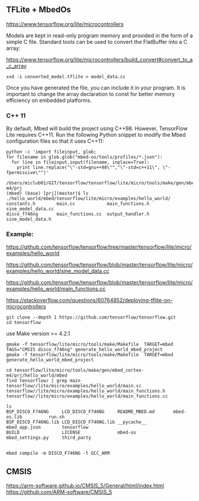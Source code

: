 ## TFLite + MbedOs

<https://www.tensorflow.org/lite/microcontrollers>

Models are kept in read-only program memory and provided in the form of a simple C file. 
Standard tools can be used to convert the FlatBuffer into a C array:

<https://www.tensorflow.org/lite/microcontrollers/build_convert#convert_to_a_c_array>

```
xxd -i converted_model.tflite > model_data.cc
```
Once you have generated the file, you can include it in your program. It is important to change the array declaration to const for better memory efficiency on embedded platforms.


### C++ 11

By default, Mbed will build the project using C++98. However, TensorFlow Lite requires C++11. Run the following Python snippet to modify the Mbed configuration files so that it uses C++11:
```
python -c 'import fileinput, glob;
for filename in glob.glob("mbed-os/tools/profiles/*.json"):
  for line in fileinput.input(filename, inplace=True):
    print line.replace("\"-std=gnu++98\"","\"-std=c++11\", \"-fpermissive\"")'
```

```
/Users/miclub01/GIT/tensorflow/tensorflow/lite/micro/tools/make/gen/mbed_cortex-m4/prj
(mbed) (base) [prj](master)$ ls ./hello_world/mbed/tensorflow/lite/micro/examples/hello_world/
constants.h        main.cc            main_functions.h   sine_model_data.cc
disco_f746ng       main_functions.cc  output_handler.h   sine_model_data.h
```
### Example:
<https://github.com/tensorflow/tensorflow/tree/master/tensorflow/lite/micro/examples/hello_world>

<https://github.com/tensorflow/tensorflow/blob/master/tensorflow/lite/micro/examples/hello_world/sine_model_data.cc>

<https://github.com/tensorflow/tensorflow/blob/master/tensorflow/lite/micro/examples/hello_world/main_functions.cc>

<https://stackoverflow.com/questions/60764852/deploying-tflite-on-microcontrollers>

```
git clone --depth 1 https://github.com/tensorflow/tensorflow.git
cd tensorflow
```
use Make version >= 4.2.1
```
gmake -f tensorflow/lite/micro/tools/make/Makefile  TARGET=mbed TAGS="CMSIS disco_f746ng" generate_hello_world_mbed_project
gmake -f tensorflow/lite/micro/tools/make/Makefile  TARGET=mbed  generate_hello_world_mbed_project

cd tensorflow/lite/micro/tools/make/gen/mbed_cortex-m4/prj/hello_world/mbed
find tensorflow/ | grep main
tensorflow//lite/micro/examples/hello_world/main.cc
tensorflow//lite/micro/examples/hello_world/main_functions.h
tensorflow//lite/micro/examples/hello_world/main_functions.cc

ls
BSP_DISCO_F746NG     LCD_DISCO_F746NG     README_MBED.md       mbed-os.lib          run.sh
BSP_DISCO_F746NG.lib LCD_DISCO_F746NG.lib __pycache__          mbed_app.json        tensorflow
BUILD                LICENSE              mbed-os              mbed_settings.py     third_party


mbed compile -m DISCO_F746NG -t GCC_ARM 
```

## CMSIS

<https://arm-software.github.io/CMSIS_5/General/html/index.html>
<https://github.com/ARM-software/CMSIS_5>

